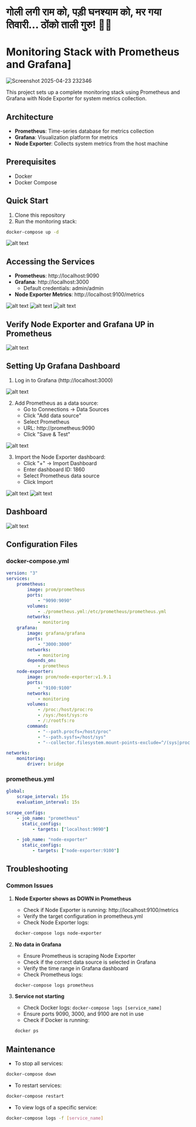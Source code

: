 # गोली लगी राम को, पड़ी घनश्याम को, मर गया तिवारी... ठोंको ताली गुरु! 👏😄
# Monitoring Stack with Prometheus and Grafana]

![Screenshot 2025-04-23 232346](https://github.com/user-attachments/assets/6f83d6f4-005f-4498-a090-caa0f8c305e3)

This project sets up a complete monitoring stack using Prometheus and Grafana with Node Exporter for system metrics collection.

## Architecture

-   **Prometheus**: Time-series database for metrics collection
-   **Grafana**: Visualization platform for metrics
-   **Node Exporter**: Collects system metrics from the host machine

## Prerequisites

-   Docker
-   Docker Compose

## Quick Start

1. Clone this repository
2. Run the monitoring stack:

```bash
docker-compose up -d
```
![alt text](<Screenshot 2025-04-23 172546.png>)

## Accessing the Services

-   **Prometheus**: http://localhost:9090
-   **Grafana**: http://localhost:3000
    -   Default credentials: admin/admin
-   **Node Exporter Metrics**: http://localhost:9100/metrics

![alt text](<Screenshot 2025-04-23 230006.png>)
![alt text](<Screenshot 2025-04-23 230049.png>)
![alt text](<Screenshot 2025-04-23 230542.png>)

## Verify Node Exporter and Grafana UP in Prometheus

![alt text](<Screenshot 2025-04-23 232407.png>)

## Setting Up Grafana Dashboard

1. Log in to Grafana (http://localhost:3000)

![alt text](<Screenshot 2025-04-23 232426.png>)

2. Add Prometheus as a data source:
    - Go to Connections → Data Sources
    - Click "Add data source"
    - Select Prometheus
    - URL: http://prometheus:9090
    - Click "Save & Test"

![alt text](<Screenshot 2025-04-23 232442.png>)

3. Import the Node Exporter dashboard:
    - Click "+" → Import Dashboard
    - Enter dashboard ID: 1860
    - Select Prometheus data source
    - Click Import

![alt text](<Screenshot 2025-04-23 232456.png>)
![alt text](<Screenshot 2025-04-23 232508.png>)

## Dashboard

![alt text](<Screenshot 2025-04-23 232530.png>)

## Configuration Files

### docker-compose.yml

```yaml
version: "3"
services:
    prometheus:
        image: prom/prometheus
        ports:
            - "9090:9090"
        volumes:
            - ./prometheus.yml:/etc/prometheus/prometheus.yml
        networks:
            - monitoring
    grafana:
        image: grafana/grafana
        ports:
            - "3000:3000"
        networks:
            - monitoring
        depends_on:
            - prometheus
    node-exporter:
        image: prom/node-exporter:v1.9.1
        ports:
            - "9100:9100"
        networks:
            - monitoring
        volumes:
            - /proc:/host/proc:ro
            - /sys:/host/sys:ro
            - /:/rootfs:ro
        command:
            - "--path.procfs=/host/proc"
            - "--path.sysfs=/host/sys"
            - "--collector.filesystem.mount-points-exclude=^/(sys|proc|dev|host|etc)($$|/)"

networks:
    monitoring:
        driver: bridge
```

### prometheus.yml

```yaml
global:
    scrape_interval: 15s
    evaluation_interval: 15s

scrape_configs:
    - job_name: "prometheus"
      static_configs:
          - targets: ["localhost:9090"]

    - job_name: "node-exporter"
      static_configs:
          - targets: ["node-exporter:9100"]
```

## Troubleshooting

### Common Issues

1. **Node Exporter shows as DOWN in Prometheus**

    - Check if Node Exporter is running: http://localhost:9100/metrics
    - Verify the target configuration in prometheus.yml
    - Check Node Exporter logs:

    ```bash
    docker-compose logs node-exporter
    ```

2. **No data in Grafana**

    - Ensure Prometheus is scraping Node Exporter
    - Check if the correct data source is selected in Grafana
    - Verify the time range in Grafana dashboard
    - Check Prometheus logs:

    ```bash
    docker-compose logs prometheus
    ```

3. **Service not starting**
    - Check Docker logs: `docker-compose logs [service_name]`
    - Ensure ports 9090, 3000, and 9100 are not in use
    - Check if Docker is running:
    ```bash
    docker ps
    ```

## Maintenance

-   To stop all services:

```bash
docker-compose down
```

-   To restart services:

```bash
docker-compose restart
```

-   To view logs of a specific service:

```bash
docker-compose logs -f [service_name]
```
